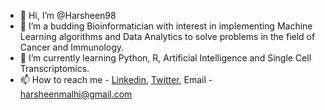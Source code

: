 - 👋 Hi, I’m @Harsheen98
- 👀 I’m a budding Bioinformatician with interest in implementing Machine Learning algorithms and Data Analytics to solve problems in the field of Cancer and Immunology.
- 🌱 I’m currently learning Python, R, Artificial Intelligence and Single Cell Transcriptomics.
- 📫 How to reach me - [Linkedin](www.linkedin.com/in/harsheen98), [Twitter](https://twitter.com/Sheen8798), Email - harsheenmalhi@gmail.com

<!---
Harsheen98/Harsheen98 is a ✨ special ✨ repository because its `README.md` (this file) appears on your GitHub profile.
You can click the Preview link to take a look at your changes.
--->
